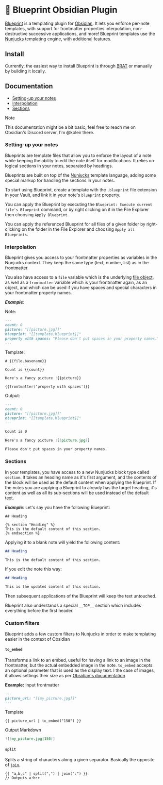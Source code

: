 # 📘 Blueprint Obsidian Plugin

[Blueprint][blueprint] is a templating plugin for [Obsidian][obsidian].
It lets you enforce per-note templates, with support for frontmatter properties interpolation, non-destructive successive applications, and more!
Blueprint templates use the [Nunjucks][nunjucks] templating engine, with additional features.

## Install

Currently, the easiest way to install Blueprint is through [BRAT][brat] or manually by building it locally.

## Documentation

- [Setting-up your notes](#setting-up-your-notes)
- [Interpolation](#interpolation)
- [Sections](#sections)

> [!NOTE]
> This documentation might be a bit basic, feel free to reach me on Obsidian's Discord server, I'm @koleir there.

### Setting-up your notes

Blueprints are template files that allow you to enforce the layout of a note while keeping the ability to edit the note itself for modifications.
It relies on logical sections in your notes, separated by headings.

Blueprints are built on top of the [Nunjucks][nunjucks] template language, adding some special markup for handling the sections in your notes.

To start using Blueprint, create a template with the `.blueprint` file extension in your Vault, and link it in your note's `blueprint` property.

You can apply the Blueprint by executing the `Blueprint: Execute current file's Blueprint` command, or by right clicking on it in the File Explorer then choosing `Apply Blueprint`.

You can apply the referenced Blueprint for all files of a given folder by right-clicking on the folder in the File Explorer and choosing `Apply all Blueprints`.

### Interpolation

Blueprint gives you access to your frontmatter properties as variables in the Nunjucks context. 
They keep the same type (text, number, list) as in the frontmatter.

You also have access to a `file` variable which is the underlying [file object](https://docs.obsidian.md/Reference/TypeScript+API/TFile), as well as a `frontmatter` variable which is your frontmatter again, as an object, and which can be used if you have spaces and special characters in your frontmatter property names.

**_Example_**:

Note:


```markdown
---
count: 0
picture: "[[picture.jpg]]"
blueprint: "[[template.blueprint]]"
property with spaces: "Please don't put spaces in your property names."
---
```

Template:

```jinja
# {{file.basename}}

Count is {{count}}

Here's a fancy picture !{{picture}}

{{frontmatter['property with spaces']}}

```

Output:

```markdown
---
count: 0
picture: "[[picture.jpg]]"
blueprint: "[[template.blueprint]]"
---

Count is 0

Here's a fancy picture ![[picture.jpg]]

Please don't put spaces in your property names.
```

### Sections

In your templates, you have access to a new Nunjucks block type called `section`. 
It takes an heading name as it's first argument, and the contents of the block will be used as the default content when applying the Blueprint.
If the notes you are applying a Blueprint to already has the target heading, it's content as well as all its sub-sections will be used instead of the default text.

**_Example_**: Let's say you have the following Blueprint:

```jinja2
## Heading

{% section "Heading" %}
This is the default content of this section.
{% endsection %}
```

Applying it to a blank note will yield the following content:

```markdown
## Heading

This is the default content of this section.
```

If you edit the note this way:

```markdown
## Heading

This is the updated content of this section.
```

Then subsequent applications of the Blueprint will keep the text untouched.

Blueprint also understands a special `__TOP__` section which includes everything before the first header.

### Custom filters

Blueprint adds a few custom filters to Nunjucks in order to make templating easier in the context of Obsidian

#### `to_embed`

Transforms a link to an embed, useful for having a link to an image in the frontmatter, but the actual embedded image in the note.
`to_embed` accepts an optional parameter that is used as the display text.
I the case of images, it allows settings their size as per [Obsidian's documentation](https://help.obsidian.md/embeds#Embed+an+image+in+a+note).

**Example:** Input frontmatter

```markdown
---
picture_url: "[[my_picture.jpg]]"
---
```

Template

```jinja
{{ picture_url | to_embed("150") }}
```

Output Markdown

```markdown
![[my_picture.jpg|150]]
```

#### `split`

Splits a string of characters along a given separator.
Basically the opposite of [`join`](https://mozilla.github.io/nunjucks/templating.html#join).

```jinja
{{ "a,b,c" | split(",") | join(":") }}
// Outputs a:b:c
```

[blueprint]: https://github.com/madx/blueprint-obsidian-plugin
[obsidian]: https://obsidian.md/
[nunjucks]: https://mozilla.github.io/nunjucks/
[brat]: https://github.com/TfTHacker/obsidian42-brat
